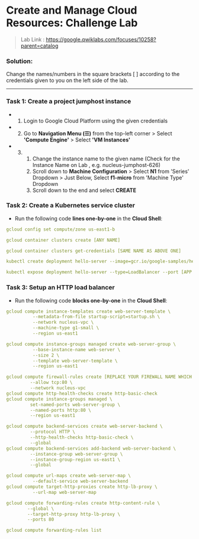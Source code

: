 <h1>Create and Manage Cloud Resources: Challenge Lab</h1> 

> Lab Link : https://google.qwiklabs.com/focuses/10258?parent=catalog
<h3>Solution:</h3>
Change the names/numbers in the square brackets [ ] according to the credentials given to you on the left side of the lab.
<hr>

### Task 1: Create a project jumphost instance

* 1. Login to Google Cloud Platform using the given credentials
* 2. Go to **Navigation Menu (☰)** from the top-left corner > Select **'Compute Engine'** > Select **'VM Instances'**
* 3. 1. Change the instance name to the given name (Check for the Instance Name on Lab , e.g. nucleus-jumphost-626)
     2. Scroll down to **Machine Configuration** > Select **N1** from 'Series' Dropdown > Just Below, Select **f1-micro** from 'Machine Type' Dropdown  
     3. Scroll down to the end and select **CREATE**

### Task 2: Create a Kubernetes service cluster

* Run the following code **lines one-by-one** in the **Cloud Shell**:

```yaml
gcloud config set compute/zone us-east1-b
```
```yaml
gcloud container clusters create [ANY NAME]
```
```yaml
gcloud container clusters get-credentials [SAME NAME AS ABOVE ONE]
```
```yaml
kubectl create deployment hello-server --image=gcr.io/google-samples/hello-app:2.0
```
```yaml
kubectl expose deployment hello-server --type=LoadBalancer --port [APP PORT NUMBER]                    
```
### Task 3: Setup an HTTP load balancer

* Run the following code **blocks one-by-one** in the **Cloud Shell**:

```yaml
gcloud compute instance-templates create web-server-template \
          --metadata-from-file startup-script=startup.sh \
          --network nucleus-vpc \
          --machine-type g1-small \
          --region us-east1
```
```yaml
gcloud compute instance-groups managed create web-server-group \
          --base-instance-name web-server \
          --size 2 \
          --template web-server-template \
          --region us-east1
 ```        
 ```yaml         
gcloud compute firewall-rules create [REPLACE YOUR FIREWALL NAME WHICH IS MENTIONED ON LEFT SIDE] \
          --allow tcp:80 \
          --network nucleus-vpc
gcloud compute http-health-checks create http-basic-check
gcloud compute instance-groups managed \
          set-named-ports web-server-group \
          --named-ports http:80 \
          --region us-east1
 ```         
 ```yaml        
gcloud compute backend-services create web-server-backend \
          --protocol HTTP \
          --http-health-checks http-basic-check \
          --global
gcloud compute backend-services add-backend web-server-backend \
          --instance-group web-server-group \
          --instance-group-region us-east1 \
          --global
```          
```yaml
gcloud compute url-maps create web-server-map \
          --default-service web-server-backend
gcloud compute target-http-proxies create http-lb-proxy \
          --url-map web-server-map
```
```yaml       
gcloud compute forwarding-rules create http-content-rule \
        --global \
        --target-http-proxy http-lb-proxy \
        --ports 80
```
```yaml
gcloud compute forwarding-rules list
```
